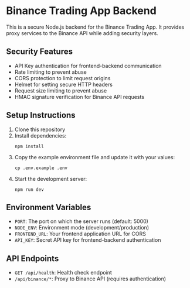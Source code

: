 
# Binance Trading App Backend

This is a secure Node.js backend for the Binance Trading App. It provides proxy services to the Binance API while adding security layers.

## Security Features

- API Key authentication for frontend-backend communication
- Rate limiting to prevent abuse
- CORS protection to limit request origins
- Helmet for setting secure HTTP headers
- Request size limiting to prevent abuse
- HMAC signature verification for Binance API requests

## Setup Instructions

1. Clone this repository
2. Install dependencies:
   ```
   npm install
   ```
3. Copy the example environment file and update it with your values:
   ```
   cp .env.example .env
   ```
4. Start the development server:
   ```
   npm run dev
   ```

## Environment Variables

- `PORT`: The port on which the server runs (default: 5000)
- `NODE_ENV`: Environment mode (development/production)
- `FRONTEND_URL`: Your frontend application URL for CORS
- `API_KEY`: Secret API key for frontend-backend authentication

## API Endpoints

- `GET /api/health`: Health check endpoint
- `/api/binance/*`: Proxy to Binance API (requires authentication)
